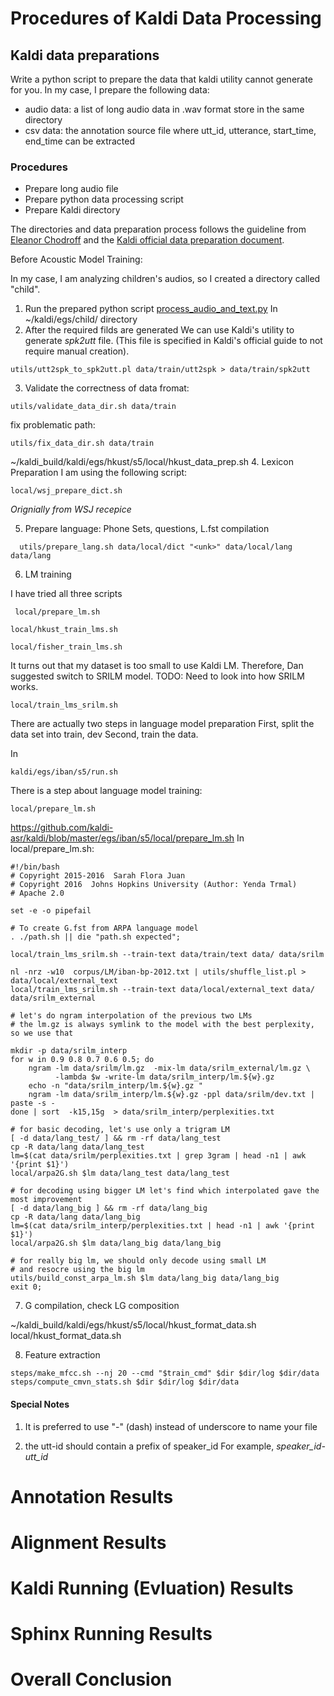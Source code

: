 # Procedures of Kaldi Data Processing

## Kaldi data preparations

Write a python script to prepare the data that kaldi utility cannot generate for you.
In my case, I prepare the following data:
* audio data: a list of long audio data in .wav format store in the same directory
* csv data: the annotation source file where utt_id, utterance, start_time, end_time can be extracted


### Procedures

* Prepare long audio file
* Prepare python data processing script
* Prepare Kaldi directory

The directories and data preparation process follows the guideline from [Eleanor Chodroff](https://www.eleanorchodroff.com/tutorial/kaldi/kaldi-training.html) and the [Kaldi official data preparation document](http://kaldi-asr.org/doc/data_prep.html).

Before Acoustic Model Training:

In my case, I am analyzing children's audios, so I created a directory called "child".
1. Run the prepared python script [process_audio_and_text.py]()
In ~/kaldi/egs/child/ directory 
2. After the required filds are generated
We can use Kaldi's utility to generate *spk2utt* file. (This file is specified in Kaldi's official guide to not require manual creation).

```
utils/utt2spk_to_spk2utt.pl data/train/utt2spk > data/train/spk2utt
```

3. Validate the correctness of data fromat:

```
utils/validate_data_dir.sh data/train
```

fix problematic path:

```
utils/fix_data_dir.sh data/train
```

~/kaldi_build/kaldi/egs/hkust/s5/local/hkust_data_prep.sh
4. Lexicon Preparation
I am using the following script:

```
local/wsj_prepare_dict.sh
```
*Orignially from WSJ recepice*

5. Prepare language: Phone Sets, questions, L.fst compilation

```
  utils/prepare_lang.sh data/local/dict "<unk>" data/local/lang data/lang
```

6. LM training

I have tried all three scripts
```
 local/prepare_lm.sh

local/hkust_train_lms.sh

local/fisher_train_lms.sh
```

It turns out that my dataset is too small to use Kaldi LM.
Therefore, Dan suggested switch to SRILM model.
TODO: Need to look into how SRILM works.

```
local/train_lms_srilm.sh
```
There are actually two steps in language model preparation
First, split the data set into train, dev 
Second, train the data.

In 
```
kaldi/egs/iban/s5/run.sh

```
There is a step about language model training:
```
local/prepare_lm.sh
```
https://github.com/kaldi-asr/kaldi/blob/master/egs/iban/s5/local/prepare_lm.sh
In local/prepare_lm.sh:
```
#!/bin/bash
# Copyright 2015-2016  Sarah Flora Juan
# Copyright 2016  Johns Hopkins University (Author: Yenda Trmal)
# Apache 2.0

set -e -o pipefail

# To create G.fst from ARPA language model
. ./path.sh || die "path.sh expected";

local/train_lms_srilm.sh --train-text data/train/text data/ data/srilm

nl -nrz -w10  corpus/LM/iban-bp-2012.txt | utils/shuffle_list.pl > data/local/external_text
local/train_lms_srilm.sh --train-text data/local/external_text data/ data/srilm_external

# let's do ngram interpolation of the previous two LMs
# the lm.gz is always symlink to the model with the best perplexity, so we use that

mkdir -p data/srilm_interp
for w in 0.9 0.8 0.7 0.6 0.5; do
    ngram -lm data/srilm/lm.gz  -mix-lm data/srilm_external/lm.gz \
          -lambda $w -write-lm data/srilm_interp/lm.${w}.gz
    echo -n "data/srilm_interp/lm.${w}.gz "
    ngram -lm data/srilm_interp/lm.${w}.gz -ppl data/srilm/dev.txt | paste -s -
done | sort  -k15,15g  > data/srilm_interp/perplexities.txt

# for basic decoding, let's use only a trigram LM
[ -d data/lang_test/ ] && rm -rf data/lang_test
cp -R data/lang data/lang_test
lm=$(cat data/srilm/perplexities.txt | grep 3gram | head -n1 | awk '{print $1}')
local/arpa2G.sh $lm data/lang_test data/lang_test

# for decoding using bigger LM let's find which interpolated gave the most improvement
[ -d data/lang_big ] && rm -rf data/lang_big
cp -R data/lang data/lang_big
lm=$(cat data/srilm_interp/perplexities.txt | head -n1 | awk '{print $1}')
local/arpa2G.sh $lm data/lang_big data/lang_big

# for really big lm, we should only decode using small LM
# and resocre using the big lm
utils/build_const_arpa_lm.sh $lm data/lang_big data/lang_big
exit 0;
```

7. G compilation, check LG composition

~/kaldi_build/kaldi/egs/hkust/s5/local/hkust_format_data.sh
local/hkust_format_data.sh

8. Feature extraction
```
steps/make_mfcc.sh --nj 20 --cmd "$train_cmd" $dir $dir/log $dir/data
steps/compute_cmvn_stats.sh $dir $dir/log $dir/data
```

#### Special Notes
1. It is preferred to use "-" (dash) instead of underscore to name your file

2. the utt-id should contain a prefix of speaker_id
For example, *speaker_id-utt_id*

# Annotation Results

# Alignment Results

# Kaldi Running (Evluation) Results

# Sphinx Running Results

# Overall Conclusion

